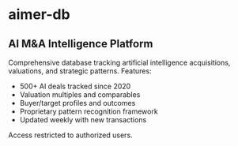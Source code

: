 # aimer-db

## AI M&A Intelligence Platform

Comprehensive database tracking artificial intelligence acquisitions, valuations, and strategic patterns. Features:

- 500+ AI deals tracked since 2020
- Valuation multiples and comparables
- Buyer/target profiles and outcomes
- Proprietary pattern recognition framework
- Updated weekly with new transactions

Access restricted to authorized users.
